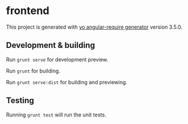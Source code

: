 # frontend

This project is generated with [yo angular-require generator](https://github.com/aaronallport/generator-angular-require)
version 3.5.0.

## Development & building

Run `grunt serve` for development preview.

Run `grunt` for building.

Run `grunt serve:dist` for building and previewing.

## Testing

Running `grunt test` will run the unit tests.
